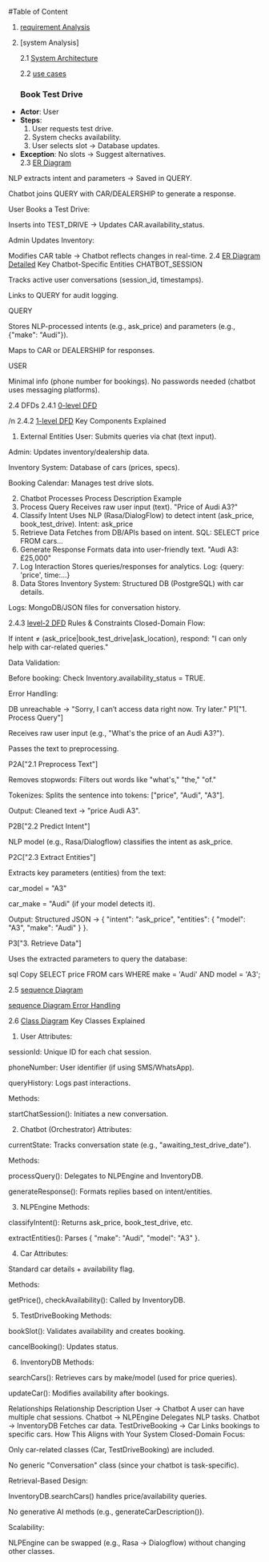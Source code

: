 #Table of Content
1. [requirement Analysis](requirement.md)
2. [system Analysis]

    2.1 [System Architecture](system-analysis/Architecture.mmd)

     2.2 [use cases](system-analysis/usecase.mmd)
     ### Book Test Drive  
- **Actor**: User  
- **Steps**:  
  1. User requests test drive.  
  2. System checks availability.  
  3. User selects slot → Database updates.  
- **Exception**: No slots → Suggest alternatives.  
2.3 [ER Diagram](system-analysis/er.mmd)

NLP extracts intent and parameters → Saved in QUERY.

Chatbot joins QUERY with CAR/DEALERSHIP to generate a response.

User Books a Test Drive:

Inserts into TEST_DRIVE → Updates CAR.availability_status.

Admin Updates Inventory:

Modifies CAR table → Chatbot reflects changes in real-time.
2.4 [ER Diagram Detailed](system-analysis/erddetailed.mmd)
Key Chatbot-Specific Entities
CHATBOT_SESSION

Tracks active user conversations (session_id, timestamps).

Links to QUERY for audit logging.

QUERY

Stores NLP-processed intents (e.g., ask_price) and parameters (e.g., {"make": "Audi"}).

Maps to CAR or DEALERSHIP for responses.

USER

Minimal info (phone number for bookings). No passwords needed (chatbot uses messaging platforms).

2.4 DFDs
2.4.1 [0-level DFD](system-analysis/dfd0level.mmd)

/n
2.4.2 [1-level DFD](system-analysis/dfdlevel1.mmd)
Key Components Explained
1. External Entities
User: Submits queries via chat (text input).

Admin: Updates inventory/dealership data.

Inventory System: Database of cars (prices, specs).

Booking Calendar: Manages test drive slots.

2. Chatbot Processes
Process	Description	Example
1. Process Query	Receives raw user input (text).	"Price of Audi A3?"
2. Classify Intent	Uses NLP (Rasa/DialogFlow) to detect intent (ask_price, book_test_drive).	Intent: ask_price
3. Retrieve Data	Fetches from DB/APIs based on intent.	SQL: SELECT price FROM cars...
4. Generate Response	Formats data into user-friendly text.	"Audi A3: £25,000"
5. Log Interaction	Stores queries/responses for analytics.	Log: {query: 'price', time:...}
3. Data Stores
Inventory System: Structured DB (PostgreSQL) with car details.

Logs: MongoDB/JSON files for conversation history.


2.4.3 [level-2 DFD](system-analysis/level2dfd.mmd)
Rules & Constraints
Closed-Domain Flow:

If intent ≠ (ask_price|book_test_drive|ask_location), respond: "I can only help with car-related queries."

Data Validation:

Before booking: Check Inventory.availability_status = TRUE.

Error Handling:

DB unreachable → "Sorry, I can’t access data right now. Try later."
P1["1. Process Query"]

Receives raw user input (e.g., "What's the price of an Audi A3?").

Passes the text to preprocessing.

P2A["2.1 Preprocess Text"]

Removes stopwords: Filters out words like "what's," "the," "of."

Tokenizes: Splits the sentence into tokens: ["price", "Audi", "A3"].

Output: Cleaned text → "price Audi A3".

P2B["2.2 Predict Intent"]

NLP model (e.g., Rasa/Dialogflow) classifies the intent as ask_price.

P2C["2.3 Extract Entities"]

Extracts key parameters (entities) from the text:

car_model = "A3"

car_make = "Audi" (if your model detects it).

Output: Structured JSON → { "intent": "ask_price", "entities": { "model": "A3", "make": "Audi" } }.

P3["3. Retrieve Data"]

Uses the extracted parameters to query the database:

sql
Copy
SELECT price FROM cars WHERE make = 'Audi' AND model = 'A3';



2.5 [sequence Diagram](system-analysis/sequence.mmd)

[sequence Diagram Error Handling ](system-analysis/sequenceError.mmd)

2.6 [Class Diagram](system-analysis/class.mmd) 
Key Classes Explained
1. User
Attributes:

sessionId: Unique ID for each chat session.

phoneNumber: User identifier (if using SMS/WhatsApp).

queryHistory: Logs past interactions.

Methods:

startChatSession(): Initiates a new conversation.

2. Chatbot (Orchestrator)
Attributes:

currentState: Tracks conversation state (e.g., "awaiting_test_drive_date").

Methods:

processQuery(): Delegates to NLPEngine and InventoryDB.

generateResponse(): Formats replies based on intent/entities.

3. NLPEngine
Methods:

classifyIntent(): Returns ask_price, book_test_drive, etc.

extractEntities(): Parses { "make": "Audi", "model": "A3" }.

4. Car
Attributes:

Standard car details + availability flag.

Methods:

getPrice(), checkAvailability(): Called by InventoryDB.

5. TestDriveBooking
Methods:

bookSlot(): Validates availability and creates booking.

cancelBooking(): Updates status.

6. InventoryDB
Methods:

searchCars(): Retrieves cars by make/model (used for price queries).

updateCar(): Modifies availability after bookings.

Relationships
Relationship	Description
User → Chatbot	A user can have multiple chat sessions.
Chatbot → NLPEngine	Delegates NLP tasks.
Chatbot → InventoryDB	Fetches car data.
TestDriveBooking → Car	Links bookings to specific cars.
How This Aligns with Your System
Closed-Domain Focus:

Only car-related classes (Car, TestDriveBooking) are included.

No generic "Conversation" class (since your chatbot is task-specific).

Retrieval-Based Design:

InventoryDB.searchCars() handles price/availability queries.

No generative AI methods (e.g., generateCarDescription()).

Scalability:

NLPEngine can be swapped (e.g., Rasa → Dialogflow) without changing other classes.


